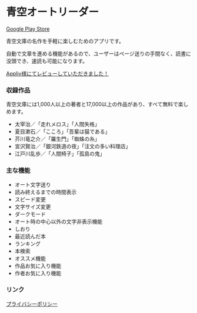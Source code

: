 # 青空オートリーダー

[Google Play Store](https://play.google.com/store/apps/details?id=com.puzful.aozora_auto_reader)

青空文庫の名作を手軽に楽しむためのアプリです。

自動で文章を進める機能があるので、ユーザーはページ送りの手間なく、読書に没頭でき、速読も可能になります。

[Appliv様にてレビューしていただきました！](https://app-liv.jp/5349116/)

### 収録作品
青空文庫には1,000人以上の著者と17,000以上の作品があり、すべて無料で楽しめます。
- 太宰治／「走れメロス」「人間失格」
- 夏目漱石／「こころ」「吾輩は猫である」
- 芥川竜之介／「羅生門」「蜘蛛の糸」
- 宮沢賢治／「銀河鉄道の夜」「注文の多い料理店」
- 江戸川乱歩／「人間椅子」「孤島の鬼」

### 主な機能
- オート文字送り
- 読み終えるまでの時間表示
- スピード変更
- 文字サイズ変更
- ダークモード
- オート時の中心以外の文字非表示機能
- しおり
- 最近読んだ本
- ランキング
- 本検索
- オススメ機能
- 作品お気に入り機能
- 作者お気に入り機能

### リンク

[プライバシーポリシー](https://puzful.github.io/aozora-auto-reader/PrivacyPolicy/ja)
